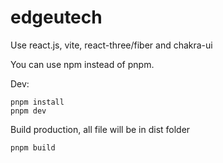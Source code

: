 # edgeutech

Use react.js, vite, react-three/fiber and chakra-ui

You can use npm instead of pnpm.

Dev:

```console
pnpm install
pnpm dev
```

Build production, all file will be in dist folder

```console
pnpm build
```
